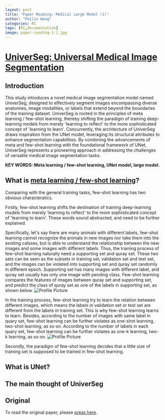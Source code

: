 ```yaml
---
layout: post
title: "Paper Reading: Medical Large Model (1)"
author: "Peilin Wang"
categories: RI
tags: [RI,documentation]
image: paper-reading-1-1.jpg
---
```


# [UniverSeg: Universal Medical Image Segmentation](https://universeg.csail.mit.edu/)

## Introduction

This study introduces a novel medical image segmentation model named UniverSeg, designed to effectively segment images encompassing diverse anatomies, image modalities, or labels that extend beyond the boundaries of the training dataset. UniverSeg is rooted in the principles of meta learning / few-shot learning, thereby shifting the paradigm of training deep-learning models from merely 'learning to reflect' to the more sophisticated concept of 'learning to learn'. Concurrently, the architecture of UniverSeg draws inspiration from the UNet model, leveraging its structural attributes to enhance segmentation capabilities. By combining the advancements of meta and few-shot learning with the foundational framework of UNet, UniverSeg represents a pioneering approach in addressing the challenges of versatile medical image segmentation tasks.

**KEY WORDS: Meta learning / few-shot learning, UNet model, large model.**

## What is [meta learning / few-shot learning](https://www.youtube.com/watch?v=UkQ2FVpDxHg&list=PLvOO0btloRnuGl5OJM37a8c6auebn-rH2&index=1&t=3s)?
Comparing with the general training tasks, few-shot learning has two obvious characteratics. 

Firstly, few-shot learning shifts the destination of training deep-learning models from merely 'learning to reflect' to the more sophisticated concept of 'learning to learn'. These words sound abstracted, and need to be further explained. 

Specifically, let's say there are many animals with different labels, few-shot learning cannot recognize the animals in new images nor take them into the existing calsses, but is able to understand the relationship between the new images and some images with different labels. Thus, the training process of few-shot learning naturally need a supporting set and quray set. These two sets can be seen as the subsets in training set, validation set and test set, and the images can be violated into supporting set and quray set randomly in different epoch. Supporting set has many images with different label, and quray set usually has only one image with pending class. Few-shot learning compares the features of images between quray set and supporting set, and predict the class of quray set as one of the labels in supporting set, as shown below.
![Profile Picture](https://github.com/peilin-wang-git/peilin-wang-git.github.io/tree/main/assets/img/paper-reading-1-2.jpg)

In the training process, few-shot learning try to learn the relation between different images, which means the labels in validation set or test set are different from the labels in training set. This is why few-shot learning learns to learn. Besides, according to the number of images with same label in quary set, few-shot learning can be further violates as one-shot learning, two-shot learning, as so on. According to the number of labels in each quary set, few-shot learning can be further violates as one-k learning, two-k learning, as so on.
![Profile Picture](https://github.com/peilin-wang-git/peilin-wang-git.github.io/tree/main/assets/img/paper-reading-1-3.jpg)

Secondly, the paradigm of few-shot learning decides that a little size of training set is supposed to be trained in few-shot learning.

## What is UNet?

## The main thought of UniverSeg

## Original

To read the original paper, please [press here](https://universeg.csail.mit.edu/).


